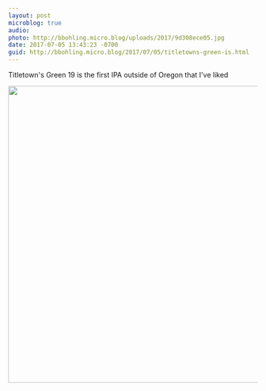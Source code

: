 ```yaml
---
layout: post
microblog: true
audio: 
photo: http://bbohling.micro.blog/uploads/2017/9d308ece05.jpg
date: 2017-07-05 13:43:23 -0700
guid: http://bbohling.micro.blog/2017/07/05/titletowns-green-is.html
---
```

Titletown's Green 19 is the first IPA outside of Oregon that I've liked

<img src="http://bbohling.micro.blog/uploads/2017/9d308ece05.jpg" width="600" height="600" style="height: auto" />
